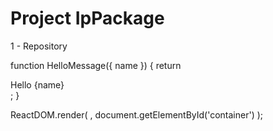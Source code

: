 # Project IpPackage
1 - Repository

function HelloMessage({ name }) {
  return <div>Hello {name}</div>;
}

ReactDOM.render(
  <HelloMessage name="a*AFeriel" />,
  document.getElementById('container')
);
